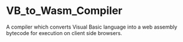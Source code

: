 # VB_to_Wasm_Compiler
A compiler which converts Visual Basic language into a web assembly bytecode for execution on client side browsers.
